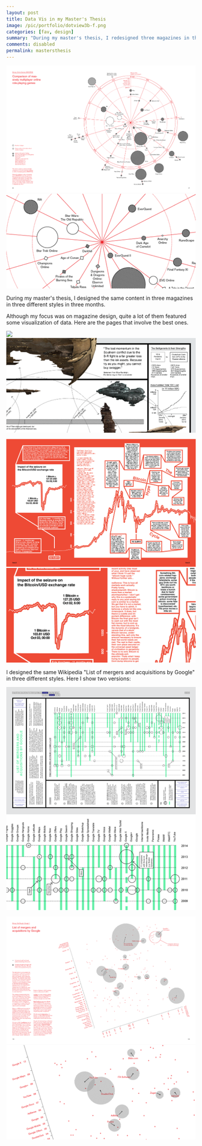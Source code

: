 ```yaml
---
layout: post
title: Data Vis in my Master's Thesis
image: /pic/portfolio/dotview3b-f.png
categories: [fav, design]
summary: "During my master's thesis, I redesigned three magazines in three different styles. Here are the pages that involve the best infographics."
comments: disabled
permalink: mastersthesis
---
```


<!-- [pdf of the first magazine (double pages)](/pic/portfolio/dotview3b.pdf) (⚠️ 95MB) -->

![](/pic/portfolio/dotview3b-1.png)
![](/pic/portfolio/dotview3b-1d.png)

During my master's thesis, I designed the same content in three magazines in three different styles in three months.

Although my focus was on magazine design, quite a lot of them featured some visualization of data. Here are the pages that involve the best ones.

![](/pic/portfolio/dotview3c-2.png)
![](/pic/portfolio/dotview3c-2d.png)

![](/pic/portfolio/dotview3a-2.png)
![](/pic/portfolio/dotview3a-2d.png)

I designed the same Wikipedia "List of mergers and acquisitions by Google" in three different styles. Here I show two versions:

![](/pic/portfolio/dotview3c-4.png)
![](/pic/portfolio/dotview3c-4d.png)

![](/pic/portfolio/dotview3b-2.png)
![](/pic/portfolio/dotview3b-2d.png)
